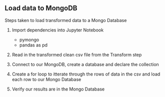 ## Load data to MongoDB

Steps taken to load transformed data to a Mongo Database

1) Import dependencies into Jupyter Notebook
    * pymongo
    * pandas as pd
    
2) Read in the transformed clean csv file from the Transform step

3) Connect to our MongoDB, create a database and declare the collection

4) Create a for loop to itterate through the rows of data in the csv and load each row to our Mongo Database

5) Verify our results are in the Mongo Database
